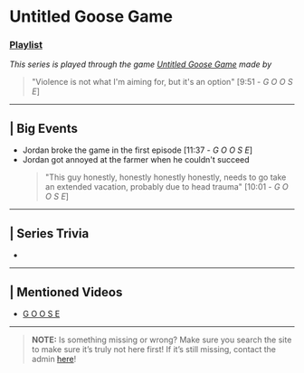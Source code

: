 # Untitled Goose Game
### [Playlist]()
*This series is played through the game [Untitled Goose Game]() made by []()*

> "Violence is not what I'm aiming for, but it's an option" \[9:51 - *G O O S E*]

----

## | Big Events
- Jordan broke the game in the first episode \[11:37 - *G O O S E*]
- Jordan got annoyed at the farmer when he couldn't succeed
  > "This guy honestly, honestly honestly honestly, needs to go take an extended vacation, probably due to head trauma" \[10:01 - *G O O S E*]

----

## | Series Trivia
- 

----
 
## | Mentioned Videos
- [G O O S E](https://youtu.be/DhNZfvpS5Xc)
 
----
 
> **NOTE:** Is something missing or wrong? Make sure you search the site to make sure it’s truly not here first! If it’s still missing, contact the admin [here](../chapter_2.html)!